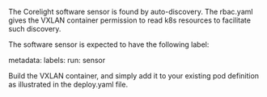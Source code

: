 The Corelight software sensor is found by auto-discovery. The rbac.yaml
gives the VXLAN container permission to read k8s resources to facilitate
such discovery.

The software sensor is expected to have the following label:

metadata:
  labels:
    run: sensor

Build the VXLAN container, and simply add it to your existing pod definition
as illustrated in the deploy.yaml file.

